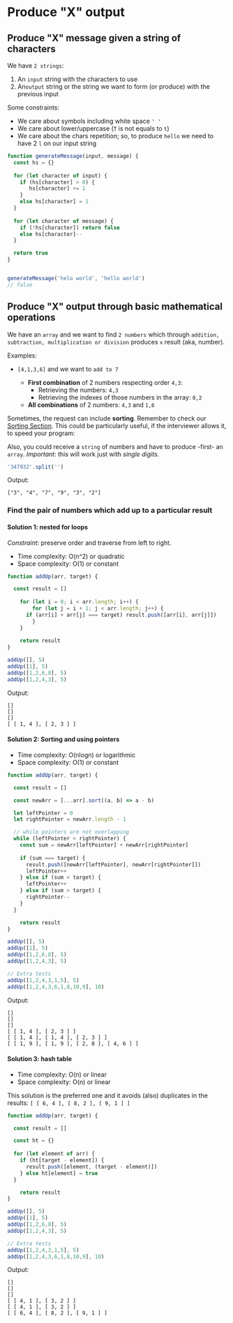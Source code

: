 # Produce "X" output

## Produce "X" message given a string of characters

We have `2 strings`: 
1. An `input` string with the characters to use
2. An`output` string or the string we want to form (or produce) with the previous input

Some constraints:
* We care about symbols including white space `' '`
* We care about lower/uppercase (`T` is not equals to `t`)
* We care about the chars repetition; so, to produce `hello` we need to have 2 `l` on our input string


```js
function generateMessage(input, message) {
  const hs = {}
  
  for (let character of input) {
    if (hs[character] > 0) {
       hs[character] += 1
    }
    else hs[character] = 1
  }
  
  for (let character of message) {
    if (!hs[character]) return false
    else hs[character]--
  }

  return true
}


generateMessage('helo world', 'hello world')
// false
```

## Produce "X" output through basic mathematical operations

We have an `array` and we want to find `2 numbers` which through `addition, subtraction, multiplication or division` produces `x` result (aka, number).

Examples:
* `[4,1,3,6]` and we want to `add to 7`

   * **First combination** of 2 numbers respecting order `4,3`: 
     - Retrieving the numbers: `4,3`
     - Retrieving the indexes of those numbers in the array: `0,2`
   * **All combinations** of 2 numbers: `4,3` and `1,6` 

Sometimes, the request can include **sorting**. Remember to check our [Sorting Section](./00_1_useful-methods-sorting.md). This could be particularly useful, if the interviewer allows it, to speed your program: 

Also, you could receive a `string` of numbers and have to produce -first- an `array`. 
*Important*: this will work just with *single digits*.

```js
'347932'.split('')
```

Output:
```
["3", "4", "7", "9", "3", "2"]
```

### Find the pair of numbers which add up to a particular result

#### Solution 1: nested for loops
*Constraint*: preserve order and traverse from left to right.

* Time complexity: O(n^2) or quadratic 
* Space complexity: O(1) or constant

```js
function addUp(arr, target) {

  const result = []
  
	for (let i = 0; i < arr.length; i++) {
		for (let j = i + 1; j < arr.length; j++) {
      if (arr[i] + arr[j] === target) result.push([arr[i], arr[j]])
		}
	}
	
	return result
}

addUp([], 5)
addUp([1], 5)
addUp([1,2,6,8], 5)
addUp([1,2,4,3], 5)
```

Output:

```
[]
[]
[]
[ [ 1, 4 ], [ 2, 3 ] ]
```

#### Solution 2: Sorting and using pointers

* Time complexity: O(nlogn) or logarithmic
* Space complexity: O(1) or constant

```js
function addUp(arr, target) {

  const result = []

  const newArr = [...arr].sort((a, b) => a - b)

  let leftPointer = 0
  let rightPointer = newArr.length - 1

  // while pointers are not overlapping
  while (leftPointer < rightPointer) {
    const sum = newArr[leftPointer] + newArr[rightPointer] 
    
    if (sum === target) {
      result.push([newArr[leftPointer], newArr[rightPointer]])
      leftPointer++
    } else if (sum < target) {
      leftPointer++
    } else if (sum > target) {
      rightPointer--
    }
  }

	return result
}

addUp([], 5)
addUp([1], 5)
addUp([1,2,6,8], 5)
addUp([1,2,4,3], 5)

// Extra tests
addUp([1,2,4,3,1,5], 5)
addUp([1,2,4,3,6,1,8,10,9], 10)
```

Output:

```
[]
[]
[]
[ [ 1, 4 ], [ 2, 3 ] ]
[ [ 1, 4 ], [ 1, 4 ], [ 2, 3 ] ]
[ [ 1, 9 ], [ 1, 9 ], [ 2, 8 ], [ 4, 6 ] ]
```

#### Solution 3: hash table

* Time complexity: O(n) or linear
* Space complexity: O(n) or linear

This solution is the preferred one and it avoids (also) duplicates in the results: 
`[ [ 6, 4 ], [ 8, 2 ], [ 9, 1 ] ]`

```js
function addUp(arr, target) {

  const result = []

  const ht = {}
  
  for (let element of arr) {
    if (ht[target - element]) {
      result.push([element, (target - element)])
    } else ht[element] = true
  }

	return result
}

addUp([], 5)
addUp([1], 5)
addUp([1,2,6,8], 5)
addUp([1,2,4,3], 5)

// Extra tests
addUp([1,2,4,3,1,5], 5)
addUp([1,2,4,3,6,1,8,10,9], 10)
```

Output:

```
[]
[]
[]
[ [ 4, 1 ], [ 3, 2 ] ]
[ [ 4, 1 ], [ 3, 2 ] ]
[ [ 6, 4 ], [ 8, 2 ], [ 9, 1 ] ]
```

<!-- ---

Now, let's address the case with an `ordered array`.

First, we are going to `sort` our array. Check [Sorting Section](./00_1_useful-methods-sorting.md) for more information.

I'm picking (as before) the simplest way: `.sort()`. However, remember that in the context of an interview, if you have to `sort or order an array`, your interviewer -probably- will not take the built-in array method `.sort()` as a valid approach. 

```javascript
const arr1 = [4,1,3,6];

const orderedArr1 = [...arr1].sort()


console.log(orderedArr1)
console.log(arr1)
```

Result:
```
[1, 3, 4, 6]
[4, 1, 3, 6]
```

**IMPORTANT:** We are going to see `Data Immutability` in other section, but, until then, keep in mind...

1. It is a good functional pattern to preserve the original data (aka, not modify the original array. That's why, in our case, we are `spreading` ALL the elements of the `original array` into a `new array [...arr]`).

2. Arrays are assigned by reference (not value like string, numbers). So if we try to assign `arr1` as the value of `orderedArr1` what we are doing is setting a pointer (or reference) to `arr1`, so, if we modify `orderedArr1`, under the hood, we are modifying the original array, `arr1`.

Example: 

```javascript
const arr1 = [4,1,3,6];

const orderedArr1 = arr1.sort()


console.log(orderedArr1)
console.log(arr1)
```

Result
```
[1, 3, 4, 6]
[1, 3, 4, 6]
```

*Quick note about .sort()*
When you are sorting numbers greater than 9... You need to pass the "compare function" to the `sort method`. 
> As [MDN](https://developer.mozilla.org/en-US/docs/Web/JavaScript/Reference/Global_Objects/Array/sort) consigns: **compareFunction** Specifies a function that defines the sort order. If omitted, the array elements are converted to strings, then sorted according to each character's Unicode code point value.

Example:
```javascript
const arr1 = [4,1,3,6,7,9,9,8,8,10,12];

const orderWithSort = [...arr1].sort()

const orderComparing = [...arr1].sort(function(a, b){return a-b})

console.log(`
orderWithSort: ${orderWithSort}

orderComparing: ${orderComparing}
`)
```

Output:
```
orderWithSort: 1,10,12,3,4,6,7,8,8,9,9

orderComparing: 1,3,4,6,7,8,8,9,9,10,12
```

---

Solution:

```javascript
const arr1 = [4,1,3,6,7,9,9,8,8,10,12];

const orderedArr1 = [...arr1].sort(function(a, b){return a-b})

function addTo12(arr) {
  let left = 0;
  let right = arr.length - 1;
  
  while (left < right) {
  
    console.log(`Processing ${arr[left]} - ${arr[right]}`)
  
    if (arr[left] + arr[right] === 12) {
      return [arr[left], arr[right]]
    } else if (arr[left] + arr[right] > 12) {
      right--;
    } else {
      left++;
    }
  }
  
  return false

}

console.log(addTo12(orderedArr1))

console.log(orderedArr1)
```

Result:
```
Processing 1 - 12
Processing 1 - 10
Processing 3 - 10
Processing 3 - 9

[3, 9]

[1, 3, 4, 6, 7, 8, 8, 9, 10, 12]
``` -->
